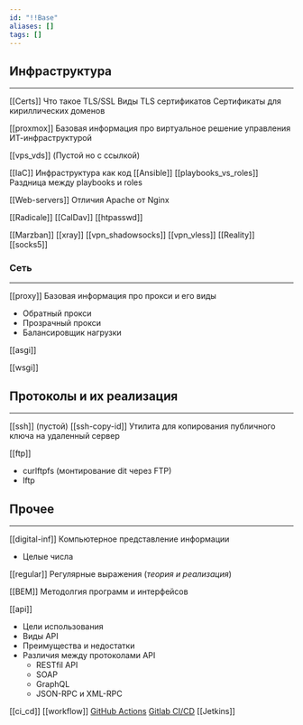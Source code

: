 ```yaml
---
id: "!!Base"
aliases: []
tags: []
---
```


## Инфраструктура
---
[[Certs]]
Что такое TLS/SSL
Виды TLS сертификатов
Сертификаты для кириллических доменов


[[proxmox]]
Базовая информация про виртуальное решение управления ИТ-инфраструктурой

[[vps_vds]] (Пустой но с ссылкой)

[[IaC]]
Инфраструктура как код
[[Ansible]]
    [[playbooks_vs_roles]]
    Раздница между playbooks и roles


[[Web-servers]]
Отличия Apache от Nginx


[[Radicale]]
[[CalDav]]
[[htpasswd]]

[[Marzban]]
[[xray]]
[[vpn_shadowsocks]]
[[vpn_vless]]
[[Reality]]
[[socks5]]


### Сеть
---
[[proxy]]
Базовая информация про прокси и его виды
- Обратный прокси
- Прозрачный прокси
- Балансировщик нагрузки

[[asgi]]

[[wsgi]]


## Протоколы и их реализация
---
[[ssh]] (пустой)
    [[ssh-copy-id]] Утилита для копирования публичного ключа на удаленный сервер

[[ftp]]
- curlftpfs (монтирование dit через FTP)
- lftp



## Прочее
---
[[digital-inf]]
Компьютерное представление информации
- Целые числа

[[regular]]
Регулярные выражения (*теория и реализация*)


[[BEM]]
Методолгия программ и интерфейсов

[[api]]
- Цели использования
- Виды API
- Преимущества и недостатки
- Различия между протоколами API
    - RESTfil API
    - SOAP
    - GraphQL
    - JSON-RPC и XML-RPC

[[ci_cd]]
[[workflow]]
    [GitHub Actions](gh-actions)
    [Gitlab CI/CD](gitlab-ci-cd)
    [[Jetkins]]

